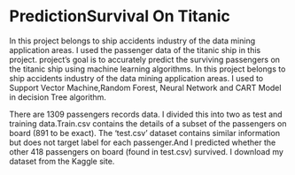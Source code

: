 # PredictionSurvival On Titanic
In this project belongs to ship accidents industry of the data mining application areas. I used the passenger data of the titanic ship in this project. project’s goal is to accurately predict the surviving passengers on the titanic ship using machine learning algorithms. In this project belongs to ship accidents industry of the data mining application areas. I used to Support Vector Machine,Random Forest, Neural Network and CART Model  in decision Tree algorithm.

There are 1309 passengers records data. I divided this into two as test and training data.Train.csv contains the details of a subset of the passengers on board (891 to be exact). The ‘test.csv’ dataset contains similar information but does not target label for each passenger.And I predicted whether the other 418 passengers on board (found in test.csv) survived. I download my dataset from the Kaggle site.
